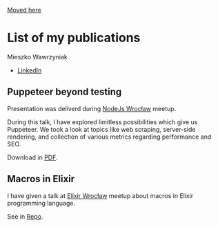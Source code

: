 [Moved here](https://github.com/kaaboaye/kaaboaye/blob/master/publications.md)

# List of my publications
Mieszko Wawrzyniak

 - [LinkedIn](https://www.linkedin.com/in/mieszko-wawrzyniak/)


## Puppeteer beyond testing

Presentation was deliverd during [NodeJs Wrocław](https://www.meetup.com/Node-js-Wroclaw/events/269035463/) meetup.

During this talk, I have explored limitless possibilities which give us Puppeteer. We took a look at topics like web scraping, server-side rendering, and collection of various metrics regarding performance and SEO.

Download in [PDF](https://github.com/kaaboaye/publications/raw/master/puppeteer.pdf).

## Macros in Elixir

I have given a talk at [Elixir Wrocław](https://elixir-wroclaw.github.io/) meetup about macros in Elixir programming language.

See in [Repo](https://github.com/kaaboaye/elixir-wroclaw-macro).

